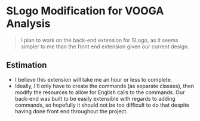 SLogo Modification for VOOGA Analysis
====
> I plan to work on the back-end extension for SLogo, as it seems simpler to me than the front end extension given our current design.


## Estimation
- I believe this extension will take me an hour or less to complete.
- Ideally, I'll only have to create the commands (as separate classes), then modify the resources to allow for English calls to the commands.
Our back-end was built to be easily extensible with regards to adding commands, so hopefully it should not be too difficult to do that despite 
having done front end throughout the project.